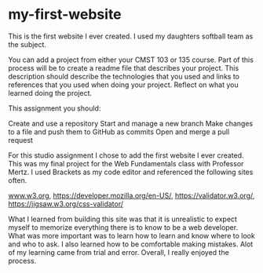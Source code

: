 # my-first-website
This is the first website I ever created.  I used my daughters softball team as the subject.

You can add a project from either your CMST 103 or 135 course.  Part of this process will be to create a readme file that describes your project.  This description should describe the technologies that you used and links to references that you used when doing your project.  Reflect on what you learned doing the project.

This assignment you should:

Create and use a repository
Start and manage a new branch
Make changes to a file and push them to GitHub as commits
Open and merge a pull request


For this studio assignment I chose to add the first website I ever created.  This was my final project for the Web Fundamentals class with Professor Mertz. I used Brackets as my code editor and referenced the following sites often.

www.w3.org, https://developer.mozilla.org/en-US/, https://validator.w3.org/, https://jigsaw.w3.org/css-validator/

What I learned from building this site was that it is unrealistic to expect myself to memorize everything there is to know to be a web developer.  What was more important was to learn how to learn and know where to look and who to ask.  I also learned how to be comfortable making mistakes.  Alot of my learning came from trial and error.  Overall, I really enjoyed the process.  
